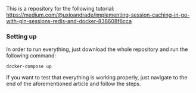 This is a repository for the following tutorial: https://medium.com/@uxioandrade/implementing-session-caching-in-go-with-gin-sessions-redis-and-docker-838608f6cca

### Setting up

In order to run everything, just download the whole repository and run the following command:

```
docker-compose up
```

If you want to test that everything is working properly, just navigate to the end of the aforementioned article and follow the steps.
